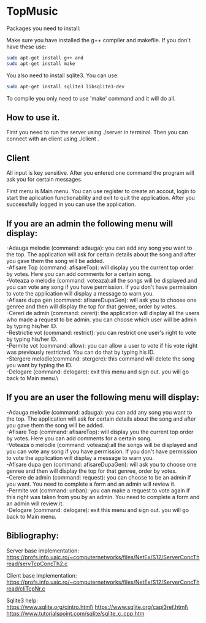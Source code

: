 # TopMusic

Packages you need to install:

Make sure you have installed the g++ compiler and makefile.
If you don't have these use:
```bash
sudo apt-get install g++ and 
sudo apt-get install make 
```

You also need to install sqlite3. You can use:
```bash
sudo apt-get install sqlite3 libsqlite3-dev
```

To compile you only need to use 'make' command and it will do all.

## How to use it.
First you need to run the server using ./server in terminal.
Then you can connect with an client using ./client .

## Client
All input is key sensitive.
After you entered one command the program will ask you for certain messages.

First menu is Main menu. You can use register to create an accout, login to start the aplication functionability and exit to quit the application.
After you successfully logged in you can use the application.

## If you are an admin the following menu will display:
-Adauga melodie (command: adauga): you can add any song you want to the top. The application will ask for certain details about the song and after you gave them the song will be added. \
-Afisare Top (command: afisareTop): will display you the current top order by votes. Here you can add comments for a certain song.\
-Voteaza o melodie (command: voteaza):all the songs will be displayed and you can vote any song if you have permission. If you don't have permission to vote the application will display a message to warn you. \
-Afisare dupa gen (command: afisareDupaGen): will ask you to choose one genree and then will display the top for that genree, order by votes.\
-Cereri de admin (command: cereri): the application will display all the users who made a request to be admin. you can choose which user will be admin by typing his/her ID.\
-Restrictie vot (command: restrict): you can restrict one user's right to vote by typing his/her ID.\
-Permite vot (command: allow): you can allow a user to vote if his vote right was previously restricted. You can do that by typing his ID.\
-Stergere melodie(command: stergere): this command will delete the song you want by typing the ID.\
-Delogare (command: delogare): exit this menu and sign out. you will go back to Main menu.\

## If you are an user the following menu will display:
-Adauga melodie (command: adauga): you can add any song you want to the top. The application will ask for certain details about the song and after you gave them the song will be added.\
-Afisare Top (command: afisareTop): will display you the current top order by votes. Here you can add comments for a certain song.\
-Voteaza o melodie (command: voteaza):all the songs will be displayed and you can vote any song if you have permission. If you don't have permission to vote the application will display a message to warn you.\
-Afisare dupa gen (command: afisareDupaGen): will ask you to choose one genree and then will display the top for that genree, order by votes.\
 -Cerere de admin (command: request): you can choose to be an admin if you want. You need to complete a form and an admin will review it. \
-Permite vot (command: unban): you can make a request to vote again if this right was taken from you by an admin. You need to complete a form and an admin will review it.\
-Delogare (command: delogare): exit this menu and sign out. you will go back to Main menu.

## Bibliography:
Server base implementation: https://profs.info.uaic.ro/~computernetworks/files/NetEx/S12/ServerConcThread/servTcpConcTh2.c

Client base implementation:
https://profs.info.uaic.ro/~computernetworks/files/NetEx/S12/ServerConcThread/cliTcpNr.c

Sqlite3 help: \
https://www.sqlite.org/cintro.html\
https://www.sqlite.org/capi3ref.html\
https://www.tutorialspoint.com/sqlite/sqlite_c_cpp.htm
